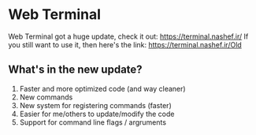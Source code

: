 # Web Terminal
Web Terminal got a huge update, check it out: https://terminal.nashef.ir/
If you still want to use it, then here's the link: https://terminal.nashef.ir/Old
## What's in the new update?
1. Faster and more optimized code (and way cleaner)
2. New commands
3. New system for registering commands (faster)
4. Easier for me/others to update/modify the code
5. Support for command line flags / argruments
